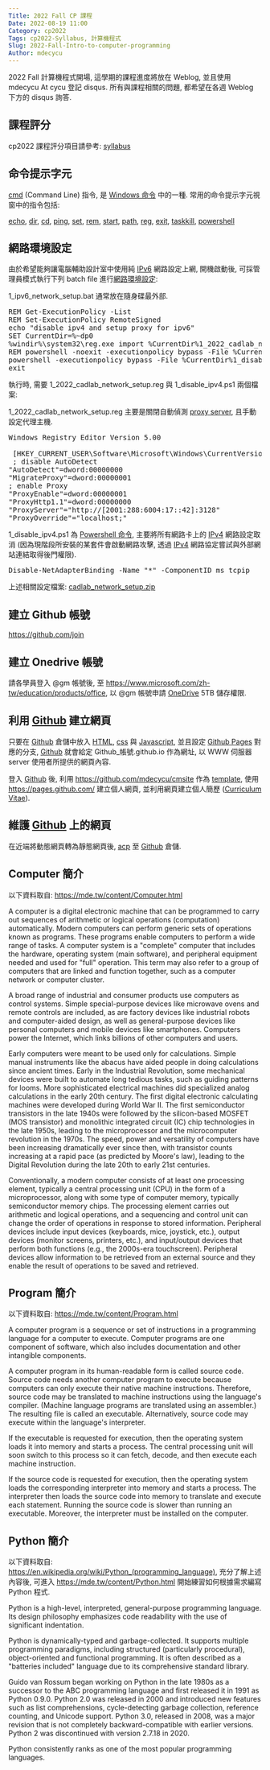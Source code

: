 ```yaml
---
Title: 2022 Fall CP 課程
Date: 2022-08-19 11:00
Category: cp2022
Tags: cp2022-Syllabus, 計算機程式
Slug: 2022-Fall-Intro-to-computer-programming
Author: mdecycu
---
```


2022 Fall 計算機程式開場, 這學期的課程進度將放在 Weblog, 並且使用 mdecycu At cycu 登記 disqus. 所有與課程相關的問題, 都希望在各週 Weblog 下方的 disqus 詢答.

<!-- PELICAN_END_SUMMARY -->

課程評分
----

cp2022 課程評分項目請參考: [syllabus]
 
<h2 id="commandline">命令提示字元</h2>

[cmd] (Command Line) 指令, 是 [Windows 命令] 中的一種. 常用的命令提示字元視窗中的指令包括:

[echo], [dir], [cd], [ping], [set], [rem], [start], [path], [reg], [exit], [taskkill], [powershell]

[echo]: https://docs.microsoft.com/zh-tw/windows-server/administration/windows-commands/echo
[dir]: https://docs.microsoft.com/zh-tw/windows-server/administration/windows-commands/dir
[cd]: https://docs.microsoft.com/zh-tw/windows-server/administration/windows-commands/cd
[ping]: https://docs.microsoft.com/zh-tw/windows-server/administration/windows-commands/ping
[set]: https://docs.microsoft.com/zh-tw/windows-server/administration/windows-commands/set_1
[rem]: https://docs.microsoft.com/zh-tw/windows-server/administration/windows-commands/rem
[start]: https://docs.microsoft.com/zh-tw/windows-server/administration/windows-commands/start
[path]: https://docs.microsoft.com/zh-tw/windows-server/administration/windows-commands/path
[reg]: https://docs.microsoft.com/zh-tw/windows-server/administration/windows-commands/reg
[exit]: https://docs.microsoft.com/zh-tw/windows-server/administration/windows-commands/exit
[taskkill]: https://docs.microsoft.com/zh-tw/windows-server/administration/windows-commands/taskkill
[powershell]: https://docs.microsoft.com/zh-tw/windows-server/administration/windows-commands/powershell
 
<h2 id="networksetup">網路環境設定</h2>
 
 由於希望能夠讓電腦輔助設計室中使用純 [IPv6] 網路設定上網, 開機啟動後, 可採管理員模式執行下列 batch file 進行[網路環境設定]:

1_ipv6_network_setup.bat 通常放在隨身碟最外部.

<pre class="brush:jscript">
REM Get-ExecutionPolicy -List
REM Set-ExecutionPolicy RemoteSigned
echo "disable ipv4 and setup proxy for ipv6"
SET CurrentDir=%~dp0
%windir%\system32\reg.exe import %CurrentDir%1_2022_cadlab_network_setup.reg
REM powershell -noexit -executionpolicy bypass -File %CurrentDir%1_disable_ipv4.ps1
powershell -executionpolicy bypass -File %CurrentDir%1_disable_ipv4.ps1
exit
</pre>

執行時, 需要 1_2022_cadlab_network_setup.reg 與 1_disable_ipv4.ps1 兩個檔案:

1_2022_cadlab_network_setup.reg 主要是關閉自動偵測 [proxy server], 且手動設定代理主機.

<pre class="brush:jscript">
Windows Registry Editor Version 5.00

 [HKEY_CURRENT_USER\Software\Microsoft\Windows\CurrentVersion\Internet Settings]
 ; disable AutoDetect
"AutoDetect"=dword:00000000
"MigrateProxy"=dword:00000001
; enable Proxy
"ProxyEnable"=dword:00000001 
"ProxyHttp1.1"=dword:00000000 
"ProxyServer"="http://[2001:288:6004:17::42]:3128"
"ProxyOverride"="localhost;"
</pre>

1_disable_ipv4.ps1 為 [Powershell 命令], 主要將所有網路卡上的 [IPv4] 網路設定取消 (因為現階段所安裝的某套件會啟動網路攻擊, 透過 [IPv4] 網路協定嘗試與外部網站連結取得後門權限).

<pre class="brush: jscript">
Disable-NetAdapterBinding -Name "*" -ComponentID ms_tcpip
</pre>

上述相關設定檔案: [cadlab_network_setup.zip]

[syllabus]: https://mde.tw/content/cp-syllabus.html
[網路環境設定]: https://www.youtube.com/watch?v=DDIQTTk6HZs
[cadlab_network_setup.zip]: ./../downloads/cadlab_network_setup.zip
[cmd]: https://docs.microsoft.com/zh-tw/windows-server/administration/windows-commands/cmd
[Windows 命令]: https://docs.microsoft.com/zh-tw/windows-server/administration/windows-commands/windows-commands
[Curriculum Vitae]: https://www.thebalancecareers.com/cv-vs-resume-2058495
[Github]: https://github.com
[Powershell 命令]: https://docs.microsoft.com/zh-tw/powershell/scripting/learn/ps101/00-introduction?view=powershell-7.2
[HTML]: https://en.wikipedia.org/wiki/HTML
[css]: https://en.wikipedia.org/wiki/CSS
[Javascript]: https://en.wikipedia.org/wiki/JavaScript
[Github Pages]: https://pages.github.com/
[acp]: https://github.com/mdecycu/cmsimde/blob/4cf035f4dc75bafc2791b67e630ee34533ae50c4/up_dir/acp.bat
[IPv6]: https://en.wikipedia.org/wiki/IPv6
[IPv4]: https://en.wikipedia.org/wiki/IPv4
[OneDrive]: https://en.wikipedia.org/wiki/OneDrive
[proxy server]: https://en.wikipedia.org/wiki/Proxy_server
[template]: https://docs.github.com/en/repositories/creating-and-managing-repositories/creating-a-repository-from-a-template

建立 Github 帳號
----

<https://github.com/join>

建立 Onedrive 帳號
----

請各學員登入 @gm 帳號後, 至 <https://www.microsoft.com/zh-tw/education/products/office>, 以 @gm 帳號申請 [OneDrive] 5TB 儲存權限. 

利用 [Github] 建立網頁
----

只要在 [Github] 倉儲中放入 [HTML], [css] 與 [Javascript], 並且設定 [Github Pages] 對應的分支, [Github] 就會給定 Github_帳號.github.io 作為網址, 以 WWW 伺服器 server 使用者所提供的網頁內容.

登入 [Github] 後, 利用 <https://github.com/mdecycu/cmsite> 作為 [template], 使用 <https://pages.github.com/> 建立個人網頁, 並利用網頁建立個人簡歷 ([Curriculum Vitae]).

維護 [Github] 上的網頁
----

在近端將動態網頁轉為靜態網頁後, [acp] 至 [Github] 倉儲.

Computer 簡介
----

以下資料取自: <https://mde.tw/content/Computer.html>

A computer is a digital electronic machine that can be programmed to carry out sequences of arithmetic or logical operations (computation) automatically. Modern computers can perform generic sets of operations known as programs. These programs enable computers to perform a wide range of tasks. A computer system is a "complete" computer that includes the hardware, operating system (main software), and peripheral equipment needed and used for "full" operation. This term may also refer to a group of computers that are linked and function together, such as a computer network or computer cluster.

A broad range of industrial and consumer products use computers as control systems. Simple special-purpose devices like microwave ovens and remote controls are included, as are factory devices like industrial robots and computer-aided design, as well as general-purpose devices like personal computers and mobile devices like smartphones. Computers power the Internet, which links billions of other computers and users.

Early computers were meant to be used only for calculations. Simple manual instruments like the abacus have aided people in doing calculations since ancient times. Early in the Industrial Revolution, some mechanical devices were built to automate long tedious tasks, such as guiding patterns for looms. More sophisticated electrical machines did specialized analog calculations in the early 20th century. The first digital electronic calculating machines were developed during World War II. The first semiconductor transistors in the late 1940s were followed by the silicon-based MOSFET (MOS transistor) and monolithic integrated circuit (IC) chip technologies in the late 1950s, leading to the microprocessor and the microcomputer revolution in the 1970s. The speed, power and versatility of computers have been increasing dramatically ever since then, with transistor counts increasing at a rapid pace (as predicted by Moore's law), leading to the Digital Revolution during the late 20th to early 21st centuries.

Conventionally, a modern computer consists of at least one processing element, typically a central processing unit (CPU) in the form of a microprocessor, along with some type of computer memory, typically semiconductor memory chips. The processing element carries out arithmetic and logical operations, and a sequencing and control unit can change the order of operations in response to stored information. Peripheral devices include input devices (keyboards, mice, joystick, etc.), output devices (monitor screens, printers, etc.), and input/output devices that perform both functions (e.g., the 2000s-era touchscreen). Peripheral devices allow information to be retrieved from an external source and they enable the result of operations to be saved and retrieved. 

Program 簡介
----

以下資料取自: <https://mde.tw/content/Program.html>

A computer program is a sequence or set of instructions in a programming language for a computer to execute. Computer programs are one component of software, which also includes documentation and other intangible components.

A computer program in its human-readable form is called source code. Source code needs another computer program to execute because computers can only execute their native machine instructions. Therefore, source code may be translated to machine instructions using the language's compiler. (Machine language programs are translated using an assembler.) The resulting file is called an executable. Alternatively, source code may execute within the language's interpreter.

If the executable is requested for execution, then the operating system loads it into memory and starts a process. The central processing unit will soon switch to this process so it can fetch, decode, and then execute each machine instruction.

If the source code is requested for execution, then the operating system loads the corresponding interpreter into memory and starts a process. The interpreter then loads the source code into memory to translate and execute each statement. Running the source code is slower than running an executable. Moreover, the interpreter must be installed on the computer. 

Python 簡介
----

以下資料取自: <https://en.wikipedia.org/wiki/Python_(programming_language)>, 充分了解上述內容後, 可進入 <https://mde.tw/content/Python.html> 開始練習如何根據需求編寫 Python 程式.

Python is a high-level, interpreted, general-purpose programming language. Its design philosophy emphasizes code readability with the use of significant indentation.

Python is dynamically-typed and garbage-collected. It supports multiple programming paradigms, including structured (particularly procedural), object-oriented and functional programming. It is often described as a "batteries included" language due to its comprehensive standard library.

Guido van Rossum began working on Python in the late 1980s as a successor to the ABC programming language and first released it in 1991 as Python 0.9.0. Python 2.0 was released in 2000 and introduced new features such as list comprehensions, cycle-detecting garbage collection, reference counting, and Unicode support. Python 3.0, released in 2008, was a major revision that is not completely backward-compatible with earlier versions. Python 2 was discontinued with version 2.7.18 in 2020.

Python consistently ranks as one of the most popular programming languages.
